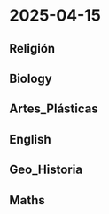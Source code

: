 # 2025-04-15 <!-- markmap: foldAll -->

## Religión

## Biology

## Artes_Plásticas

## English

## Geo_Historia

## Maths

